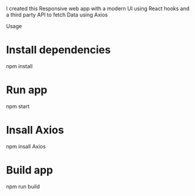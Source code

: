 I created this Responsive web app with a modern UI using React hooks and a third party API to fetch Data using Axios


Usage
# Install dependencies
npm install
# Run app
npm start
# Insall Axios
npm insall Axios
# Build app
npm run build
